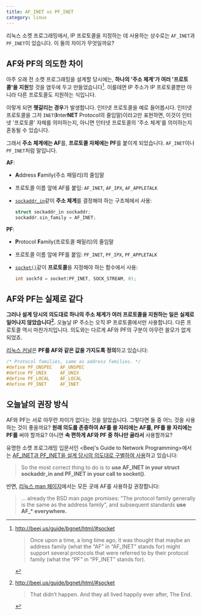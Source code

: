 ```yaml
---
title: AF_INET vs PF_INET
category: linux
---
```


리눅스 소켓 프로그래밍에서, IP 프로토콜을 지정하는 데 사용하는 상수로는 `AF_INET`과 `PF_INET`이 있습니다. 이 둘의 차이가 무엇일까요?

## AF와 PF의 의도한 차이

아주 오래 전 소켓 프로그래밍을 설계할 당시에는, **하나의 '주소 체계'가 여러 '프로토콜'을 지원**할 것을 염두에 두고 만들었습니다[^bgnet-1]. 이를테면 IP 주소가 IP 프로토콜뿐만 아니라 다른 프로토콜도 지원하는 식입니다.

[^bgnet-1]:
    <http://beej.us/guide/bgnet/html/#socket>

    > Once upon a time, a long time ago, it was thought that maybe an address family (what the “AF” in “AF_INET” stands for) might support several protocols that were referred to by their protocol family (what the “PF” in “PF_INET” stands for).

이렇게 되면 **헷갈리는 경우**가 발생합니다. 인터넷 프로토콜을 예로 들어봅시다. 인터넷 프로토콜을 그저 `INET`(**I**nter**NET** Protocol의 줄임말)이라고만 표현하면, 이것이 인터넷 '프로토콜' 자체를 의미하는지, 아니면 인터넷 프로토콜의 '주소 체계'를 의미하는지 혼동될 수 있습니다.

그래서 **주소 체계에는 AF**를, **프로토콜 자체에는 PF**를 붙이게 되었습니다. `AF_INET`이나 `PF_INET`처럼 말입니다.

**AF**:
- **A**ddress **F**amily(주소 패밀리)의 줄임말
- 프로토콜 이름 앞에 AF를 붙임: `AF_INET`, `AF_IPX`, `AF_APPLETALK`
- [`sockaddr_in`](http://man7.org/linux/man-pages/man7/ip.7.html)같이 **주소 체계**를 결정해야 하는 구조체에서 사용:

  ```c
  struct sockaddr_in sockaddr;
  sockaddr.sin_family = AF_INET;
  ```

**PF**:
- **P**rotocol **F**amily(프로토콜 패밀리)의 줄임말
- 프로토콜 이름 앞에 PF를 붙임: `PF_INET`, `PF_IPX`, `PF_APPLETALK`
- [`socket()`](http://man7.org/linux/man-pages/man2/socket.2.html)같이 **프로토콜**을 지정해야 하는 함수에서 사용:

  ```c
  int sockfd = socket(PF_INET, SOCK_STREAM, 0);
  ```

## AF와 PF는 실제로 같다

**그러나 설계 당시의 의도대로 하나의 주소 체계가 여러 프로토콜을 지원하는 일은 실제로 일어나지 않았습니다[^bgnet-2].** 오늘날 IP 주소는 오직 IP 프로토콜에서만 사용합니다. 다른 프로토콜 역시 마찬가지입니다. 의도와는 다르게 AF와 PF의 구분이 아무런 쓸모가 없게 되었죠.

[^bgnet-2]:
    <http://beej.us/guide/bgnet/html/#socket>

    > That didn’t happen. And they all lived happily ever after, The End.

[리눅스 커널](https://github.com/torvalds/linux/blob/26bc672134241a080a83b2ab9aa8abede8d30e1c/include/linux/socket.h#L215-L219)은 **PF를 AF와 같은 값을 가지도록 정의**하고 있습니다:

```c
/* Protocol families, same as address families. */
#define PF_UNSPEC	AF_UNSPEC
#define PF_UNIX		AF_UNIX
#define PF_LOCAL	AF_LOCAL
#define PF_INET		AF_INET
```

## 오늘날의 권장 방식

AF와 PF는 서로 아무런 차이가 없다는 것을 알았습니다. 그렇다면 둘 중 어느 것을 사용하는 것이 좋을까요? **원래 의도를 존중하여 AF를 쓸 자리에는 AF를, PF를 쓸 자리에는 PF를** 써야 할까요? 아니면 **속 편하게 AF와 PF 중 하나만 골라서** 사용할까요?

유명한 소켓 프로그래밍 입문서인 <Beej's Guide to Network Programming>에서는 [AF_INET과 PF_INET을 설계 당시의 의도대로 구별하여 사용](http://beej.us/guide/bgnet/html/#socket)하고 있습니다:

> So the most correct thing to do is to **use AF_INET in your struct sockaddr_in and PF_INET in your call to socket()**.

반면, [리눅스 man 페이지](http://man7.org/linux/man-pages/man2/socket.2.html#NOTES)에서는 모든 곳에 AF를 사용하길 권장합니다:

> ... already the BSD man page promises: "The protocol family generally is the same as the address family", and subsequent standards **use AF_\* everywhere.**
